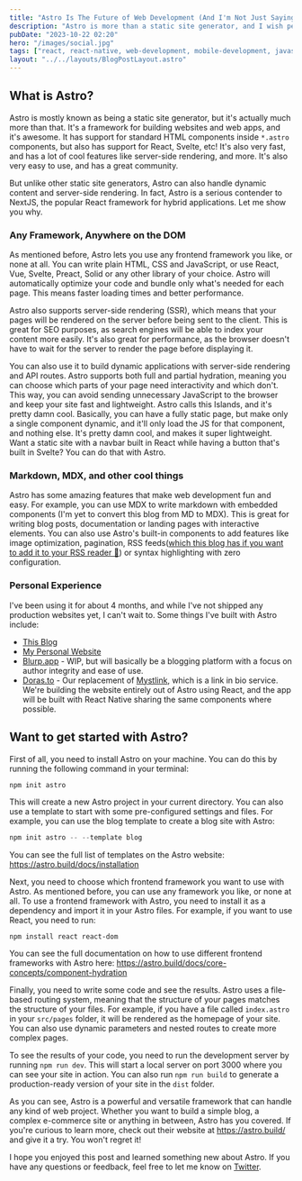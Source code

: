 ```yaml
---
title: "Astro Is The Future of Web Development (And I'm Not Just Saying That Because I'm Using It)"
description: "Astro is more than a static site generator, and I wish people knew that more. It's a framework for building websites and web apps, and it's awesome. Here's why I love it so much and why all my web only projects are based on it..."
pubDate: "2023-10-22 02:20"
hero: "/images/social.jpg"
tags: ["react, react-native, web-development, mobile-development, javascript, typescript, native, react-native-web, react-native-dom, react-native-web-dom, react-native-web-dom"]
layout: "../../layouts/BlogPostLayout.astro"
---
```

## What is Astro?
Astro is mostly known as being a static site generator, but it's actually much more than that. It's a framework for building websites and web apps, and it's awesome. It has support for standard HTML components inside `*.astro` components, but also has support for React, Svelte, etc! It's also very fast, and has a lot of cool features like server-side rendering, and more. It's also very easy to use, and has a great community.

But unlike other static site generators, Astro can also handle dynamic content and server-side rendering. In fact, Astro is a serious contender to NextJS, the popular React framework for hybrid applications. Let me show you why.

### Any Framework, Anywhere on the DOM

As mentioned before, Astro lets you use any frontend framework you like, or none at all. You can write plain HTML, CSS and JavaScript, or use React, Vue, Svelte, Preact, Solid or any other library of your choice. Astro will automatically optimize your code and bundle only what's needed for each page. This means faster loading times and better performance.

Astro also supports server-side rendering (SSR), which means that your pages will be rendered on the server before being sent to the client. This is great for SEO purposes, as search engines will be able to index your content more easily. It's also great for performance, as the browser doesn't have to wait for the server to render the page before displaying it.

You can also use it to build dynamic applications with server-side rendering and API routes. Astro supports both full and partial hydration, meaning you can choose which parts of your page need interactivity and which don't. This way, you can avoid sending unnecessary JavaScript to the browser and keep your site fast and lightweight. Astro calls this Islands, and it's pretty damn cool. Basically, you can have a fully static page, but make only a single component dynamic, and it'll only load the JS for that component, and nothing else. It's pretty damn cool, and makes it super lightweight. Want a static site with a navbar built in React while having a button that's built in Svelte? You can do that with Astro.

### Markdown, MDX, and other cool things

Astro has some amazing features that make web development fun and easy. For example, you can use MDX to write markdown with embedded components (I'm yet to convert this blog from MD to MDX). This is great for writing blog posts, documentation or landing pages with interactive elements. You can also use Astro's built-in components to add features like image optimization, pagination, RSS feeds([which this blog has if you want to add it to your RSS reader 👀](https://blog.tommerty.click/rss.xml)) or syntax highlighting with zero configuration.

### Personal Experience

I've been using it for about 4 months, and while I've not shipped any production websites yet, I can't wait to. Some things I've built with Astro include:

- [This Blog](https://blog.tommerty.click)
- [My Personal Website](https://tommerty.click)
- [Blurp.app](https://blurp.app) - WIP, but will basically be a blogging platform with a focus on author integrity and ease of use. 
- [Doras.to](https://doras.to) - Our replacement of [Mystlink](https://mystl.ink), which is a link in bio service. We're building the website entirely out of Astro using React, and the app will be built with React Native sharing the same components where possible.

## Want to get started with Astro?

First of all, you need to install Astro on your machine. You can do this by running the following command in your terminal:

```js
npm init astro
```

This will create a new Astro project in your current directory. You can also use a template to start with some pre-configured settings and files. For example, you can use the blog template to create a blog site with Astro:

```js
npm init astro -- --template blog
```

You can see the full list of templates on the Astro website: https://astro.build/docs/installation

Next, you need to choose which frontend framework you want to use with Astro. As mentioned before, you can use any framework you like, or none at all.
To use a frontend framework with Astro, you need to install it as a dependency and import it in your Astro files. For example, if you want to use React, you need to run:

```npm install react react-dom```


You can see the full documentation on how to use different frontend frameworks with Astro here: https://astro.build/docs/core-concepts/component-hydration

Finally, you need to write some code and see the results. Astro uses a file-based routing system, meaning that the structure of your pages matches the structure of your files. For example, if you have a file called `index.astro` in your `src/pages` folder, it will be rendered as the homepage of your site. You can also use dynamic parameters and nested routes to create more complex pages.

To see the results of your code, you need to run the development server by running `npm run dev`. This will start a local server on port 3000 where you can see your site in action. You can also run `npm run build` to generate a production-ready version of your site in the `dist` folder.

As you can see, Astro is a powerful and versatile framework that can handle any kind of web project. Whether you want to build a simple blog, a complex e-commerce site or anything in between, Astro has you covered. If you're curious to learn more, check out their website at https://astro.build/ and give it a try. You won't regret it!

I hope you enjoyed this post and learned something new about Astro. If you have any questions or feedback, feel free to let me know on [Twitter](https://twitter.com/IRLCreate).